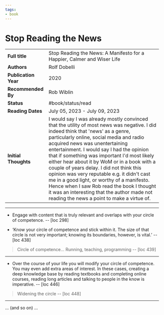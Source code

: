 ```yaml
---
tags:
- book
---
```


# Stop Reading the News

| | |
| - | - |
| **Full title** | Stop Reading the News: A Manifesto for a Happier, Calmer and Wiser Life |
| **Authors** | Rolf Dobelli |
| **Publication Year** | 2020 |
| **Recommended By** | Rob Wiblin  |
| **Status** | #book/status/read |
| **Reading Dates** | July 05, 2023 - July 09, 2023  |
| **Initial Thoughts** | I would say I was already mostly convinced that the utility of most news was negative. I did indeed think that 'news' as a genre, particularly online, social media and radio acquired news was unentertaining entertainment. I would say I had the opinion that if something was important I'd most likely either hear about it by WoM or in a book with a couple of years delay. I did not think this opinion was very reputable e.g. it didn't cast me in a good light, or worthy of a manifesto. Hence when I saw Rob read the book I thought it was an interesting that the author made not reading the news a point to make a virtue of.  |

---

* Engage with content that is truly relevant and overlaps with your circle of competence. -- [loc 298]

* ‘Know your circle of competence and stick within it. The size of that circle is not very important; knowing its boundaries, however, is vital.’ -- [loc 438]

> Circle of competence... Running, teaching, programming -- [loc 439]

---

* Over the course of your life you will modify your circle of competence. You may even add extra areas of interest. In these cases, creating a deep knowledge base by reading textbooks and completing online courses, reading long articles and talking to people in the know is imperative. -- [loc 446]

> Widening the circle -- [loc 448]

---

... (and so on) ...
